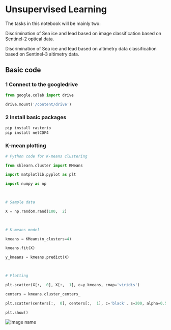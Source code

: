 #  Unsupervised Learning

The tasks in this notebook will be mainly two:

Discrimination of Sea ice and lead based on image classification based on Sentinel-2 optical data.

Discrimination of Sea ice and lead based on altimetry data classification based on Sentinel-3 altimetry data.

## Basic code
### 1 Connect to the googledrive
```python
from google.colab import drive

drive.mount('/content/drive')
```

### 2 Install basic packages
```python
pip install rasterio
pip install netCDF4
```
### K-mean plotting
```python
# Python code for K-means clustering

from sklearn.cluster import KMeans

import matplotlib.pyplot as plt

import numpy as np

  

# Sample data

X = np.random.rand(100,  2)

  

# K-means model

kmeans = KMeans(n_clusters=4)

kmeans.fit(X)

y_kmeans = kmeans.predict(X)

  

# Plotting

plt.scatter(X[:,  0], X[:,  1], c=y_kmeans, cmap='viridis')

centers = kmeans.cluster_centers_

plt.scatter(centers[:,  0], centers[:,  1], c='black', s=200, alpha=0.5)

plt.show()
```
![image name](https://imgur.com/a/S5akGSx)
